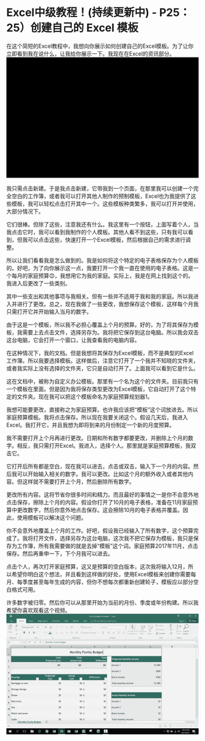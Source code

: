 # Excel中级教程！(持续更新中) - P25：25）创建自己的 Excel 模板 

在这个简短的Excel教程中，我想向你展示如何创建自己的Excel模板。为了让你立即看到我在说什么，让我给你展示一下。我现在在Excel的资讯部分。![](img/d3f5b5c9fc5ee2f04a826197a1bf2331_1.png)

我只需点击新建。于是我点击新建，它带我到一个页面，在那里我可以创建一个完全空白的工作簿，或者我可以打开其他人制作的预制模板，Excel也为我提供了这些模板，我可以轻松点击打开其中一个。这些模板种类繁多，我可以打开并使用，大部分情况下。

它们很棒。但除了这些，注意我还有什么。我这里有一个按钮，上面写着个人，当我点击它时，我可以看到我制作的个人模板。其他人看不到这些，只有我可以看到，但我可以点击这些，快速打开一个Excel模板，然后根据自己的需求进行调整。

所以让我们看看我是怎么做到的。我是如何将这个特定的电子表格保存为个人模板的。好吧，为了向你展示这一点，我要打开一个我一直在使用的电子表格。这是一个每月的家庭预算😊，我想用它为我的家庭。实际上，我是在网上找到这个的。我进入后更改了一些类别。

其中一些支出和其他事项与我相关。但有一些并不适用于我和我的家庭。所以我进入并进行了更改。总之，现在我做了一些更改，我想保存这个模板，这样每个月我只需打开它并开始输入当月的数字。

由于这是一个模板，所以我不必担心覆盖上个月的预算。好的，为了将其保存为模板，我需要上去点击文件，选择另存为。我将把它保存到这台电脑。所以我会双击这台电脑，它会打开一个窗口，让我查看我的电脑内容。

在这种情况下，我的文档。但是我想将其保存为Excel模板，而不是典型的Excel工作簿。所以我要选择模板。这样做后，注意它打开了一个我并不知晓的文件夹，或者我实际上没有选择的文件夹，它只是自动打开了。上面我可以看到它是什么。

这在文档中，被称为自定义办公模板。那里有一个名为这个的文件夹。目前我只有一个模板在里面。但是因为我将保存类型更改为Excel模板，它自动打开了这个特定的文件夹。现在我可以把这个模板命名为家庭预算规划器1。

我想可能要更改，直接称之为家庭预算。也许我应该把“模板”这个词放进去。所以家庭预算模板。我将点击保存。所以现在我要关闭这个。假设几天后，我进入Excel。我打开它，并且我想为即将到来的月份制定一个新的月度预算。

我不需要打开上个月再进行更改。日期和所有数字都要更改，并删除上个月的数字。相反，我只需打开Excel。我进入，选择个人。那里就是家庭预算模板，我双击它。

它打开后所有都是空白，现在我可以进去，点击或双击，输入下一个月的内容。然后我可以开始输入相关的数字。我可以更改。比如这个月的额外收入或者其他内容。但这样就不需要打开上个月，然后删除所有数字。

更改所有内容。这将节省你很多时间和精力。而且最好的事情之一是你不会意外地点击保存，擦除上个月的内容。假设你打开了10月的电子表格，准备在11月家庭预算中更改数字，然后你意外地点击保存。这会擦除10月的电子表格并覆盖。因此，使用模板可以解决这个问题。

你不会意外地覆盖上个月的工作。好吧，假设我已经输入了所有数字，这个预算完成了。我将打开文件，选择另存为这台电脑，这次我不把它保存为模板，我只是保存为工作簿，所有我需要做的就是去掉“模板”这个词。家庭预算2017年11月，点击保存。然后再重申一下，下个月我可以进去。

点击个人，再次打开家庭预算，这又是预算的空白版本，这次我将输入12月，所以希望你明白这个想法，并且看到这样做的好处，使用Excel模板来创建你需要每月、每季度甚至每年生成的内容，但你不想每次都重新创建轮子，模板应以部分空白格式可用。

许多数字被归零。然后你可以从那里开始为当前的月份、季度或年份构建。所以我希望你喜欢观看这个视频。![](img/d3f5b5c9fc5ee2f04a826197a1bf2331_3.png)
